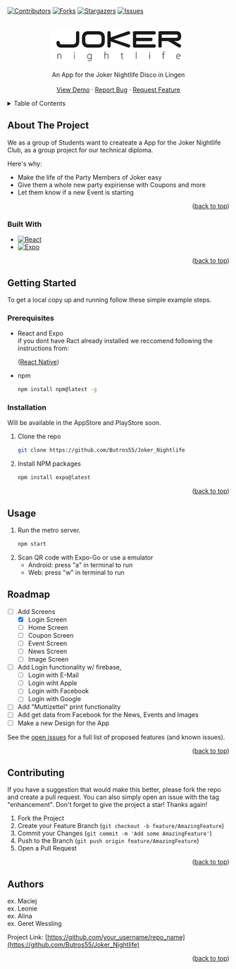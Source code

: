 <!-- Improved compatibility of back to top link: See: https://github.com/othneildrew/Best-README-Template/pull/73 -->
<a name="readme-top"></a>
<!--
*** Thanks for checking out the Best-README-Template. If you have a suggestion
*** that would make this better, please fork the repo and create a pull request
*** or simply open an issue with the tag "enhancement".
*** Don't forget to give the project a star!
*** Thanks again! Now go create something AMAZING! :D
-->



<!-- PROJECT SHIELDS -->
<!--
*** I'm using markdown "reference style" links for readability.
*** Reference links are enclosed in brackets [ ] instead of parentheses ( ).
*** See the bottom of this document for the declaration of the reference variables
*** for contributors-url, forks-url, etc. This is an optional, concise syntax you may use.
*** https://www.markdownguide.org/basic-syntax/#reference-style-links
-->
[![Contributors][contributors-shield]][contributors-url]
[![Forks][forks-shield]][forks-url]
[![Stargazers][stars-shield]][stars-url]
[![Issues][issues-shield]][issues-url]



<!-- PROJECT LOGO -->
<br />
<div align="center">
  <a href="https://github.com/Butros55/Joker_Nightlife">
    <img src="assets/pictures/logo.png" alt="Logo" width="300" height="80">
  </a>

  <p align="center">
    An App for the Joker Nightlife Disco in Lingen
    <br />
    <br />
    <a href="https://github.com/Butros55/Joker_Nightlife">View Demo</a>
    ·
    <a href="https://github.com/Butros55/Joker_Nightlife/issues">Report Bug</a>
    ·
    <a href="https://github.com/Butros55/Joker_Nightlife/issues">Request Feature</a>
  </p>
</div>



<!-- TABLE OF CONTENTS -->
<details>
  <summary>Table of Contents</summary>
  <ol>
    <li>
      <a href="#about-the-project">About The Project</a>
      <ul>
        <li><a href="#built-with">Built With</a></li>
      </ul>
    </li>
    <li>
      <a href="#getting-started">Getting Started</a>
      <ul>
        <li><a href="#prerequisites">Prerequisites</a></li>
        <li><a href="#installation">Installation</a></li>
      </ul>
    </li>
    <li><a href="#usage">Usage</a></li>
    <li><a href="#roadmap">Roadmap</a></li>
    <li><a href="#contributing">Contributing</a></li>
    <li><a href="#authors">Author</a></li>
    <li><a href="#acknowledgments">Acknowledgments</a></li>
  </ol>
</details>



<!-- ABOUT THE PROJECT -->
## About The Project

We as a group of Students want to createate a App for the Joker Nightlife Club, as a group project for our technical diploma.

Here's why:
* Make the life of the Party Members of Joker easy
* Give them a whole new party expiriense with Coupons and more
* Let them know if a new Event is starting

<p align="right">(<a href="#readme-top">back to top</a>)</p>



### Built With

* [![React][React.js]][React-url]
* [![Expo][Expo.dev]][Expo-url]

<p align="right">(<a href="#readme-top">back to top</a>)</p>



<!-- GETTING STARTED -->
## Getting Started

To get a local copy up and running follow these simple example steps.

### Prerequisites

* React and Expo
  <br>
  if you dont have Ract already installed we reccomend following the instructions from:
  <p>(<a href="https://reactnative.dev/docs/environment-setup">React Native</a>)</p>
  
* npm
  ```sh
  npm install npm@latest -g
  ```

### Installation

Will be available in the AppStore and PlayStore soon.

1. Clone the repo
   ```sh
   git clone https://github.com/Butros55/Joker_Nightlife
   ```
2. Install NPM packages
   ```sh
   npm install expo@latest
   ```

<p align="right">(<a href="#readme-top">back to top</a>)</p>



<!-- USAGE EXAMPLES -->
## Usage

1. Run the metro server.
   ```sh
   npm start
   ```
2. Scan QR code with Expo-Go or use a emulator
   * Android: press "a" in terminal to run
   * Web: press "w" in terminal to run

<!-- ROADMAP -->
## Roadmap

- [ ] Add Screens
    - [x] Login Screen
    - [ ] Home Screen
    - [ ] Coupon Screen
    - [ ] Event Screen
    - [ ] News Screen
    - [ ] Image Screen
- [ ] Add Login functionality w/ firebase,
    - [ ] Login with E-Mail
    - [ ] Login wiht Apple
    - [ ] Login with Facebook
    - [ ] Login with Google
- [ ] Add "Muttizettel" print functionality
- [ ] Add get data from Facebook for the News, Events and Images
- [ ] Make a new Design for the App

See the [open issues](https://github.com/othneildrew/Best-README-Template/issues) for a full list of proposed features (and known issues).

<p align="right">(<a href="#readme-top">back to top</a>)</p>



<!-- CONTRIBUTING -->
## Contributing

If you have a suggestion that would make this better, please fork the repo and create a pull request. You can also simply open an issue with the tag "enhancement".
Don't forget to give the project a star! Thanks again!

1. Fork the Project
2. Create your Feature Branch (`git checkout -b feature/AmazingFeature`)
3. Commit your Changes (`git commit -m 'Add some AmazingFeature'`)
4. Push to the Branch (`git push origin feature/AmazingFeature`)
5. Open a Pull Request

<p align="right">(<a href="#readme-top">back to top</a>)</p>


<!-- Authors -->
## Authors

ex. Maciej
<br>
ex. Leonie
<br>
ex. Alina
<br>
ex. Geret Wessling

Project Link: [https://github.com/your_username/repo_name](https://github.com/Butros55/Joker_Nightlife)

<p align="right">(<a href="#readme-top">back to top</a>)</p>


<!-- MARKDOWN LINKS & IMAGES -->
<!-- https://www.markdownguide.org/basic-syntax/#reference-style-links -->
[contributors-shield]: https://img.shields.io/github/contributors/Butros55/Joker_Nightlife.svg?style=for-the-badge
[contributors-url]: https://github.com/Butros55/Joker_Nightlife/graphs/contributors
[forks-shield]: https://img.shields.io/github/forks/Butros55/Joker_Nightlife.svg?style=for-the-badge
[forks-url]: https://github.com/Butros55/Joker_Nightlife/network/members
[stars-shield]: https://img.shields.io/github/stars/Butros55/Joker_Nightlife.svg?style=for-the-badge
[stars-url]: https://github.com/Butros55/Joker_Nightlife/stargazers
[issues-shield]: https://img.shields.io/github/issues/Butros55/Joker_Nightlife.svg?style=for-the-badge
[issues-url]: https://github.com/Butros55/Joker_Nightlife/issues
[product-screenshot]: images/screenshot.png
[React.js]: https://img.shields.io/badge/React-20232A?style=for-the-badge&logo=react&logoColor=61DAFB
[React-url]: https://reactjs.org/
[Expo.dev]: https://img.shields.io/badge/Build-000.svg?style=for-the-badge&logo=EXPO&labelColor=000&logoColor=FFF
[Expo-url]: https://expo.dev/
